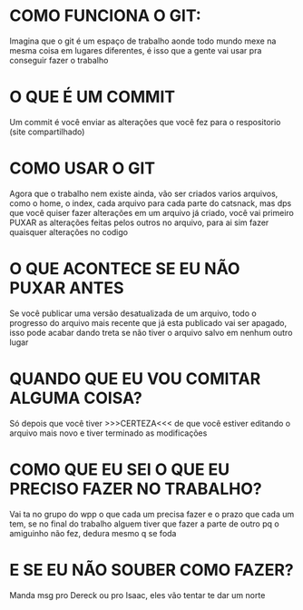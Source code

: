 # COMO FUNCIONA O GIT:

Imagina que o git é um espaço de trabalho aonde todo mundo mexe na mesma coisa em lugares diferentes, é isso que a gente vai usar pra
conseguir fazer o trabalho

# O QUE É UM COMMIT

Um commit é você enviar as alterações que você fez para o respositorio (site compartilhado)

# COMO USAR O GIT

Agora que o trabalho nem existe ainda, vão ser criados varios arquivos, como o home, o index, cada arquivo para cada parte do catsnack,
mas dps que você quiser fazer alterações em um arquivo já criado, você vai primeiro PUXAR as alterações feitas pelos outros no arquivo, para ai sim fazer quaisquer alterações no codigo

# O QUE ACONTECE SE EU NÃO PUXAR ANTES

Se você publicar uma versão desatualizada de um arquivo, todo o progresso do arquivo mais recente que já esta publicado vai ser apagado, isso pode acabar dando treta se não tiver o arquivo salvo em nenhum outro lugar

# QUANDO QUE EU VOU COMITAR ALGUMA COISA?

Só depois que você tiver >>>CERTEZA<<< de que você estiver editando o arquivo mais novo e tiver terminado as modificações

# COMO QUE EU SEI O QUE EU PRECISO FAZER NO TRABALHO?

Vai ta no grupo do wpp o que cada um precisa fazer e o prazo que cada um tem, se no final do trabalho alguem tiver que fazer a parte de outro pq o amiguinho não fez, dedura mesmo q se foda

# E SE EU NÃO SOUBER COMO FAZER?

Manda msg pro Dereck ou pro Isaac, eles vão tentar te dar um norte
